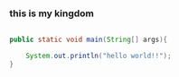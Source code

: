###  this is my kingdom

``` java

public static void main(String[] args){

	System.out.println("hello world!!");
}

``` 